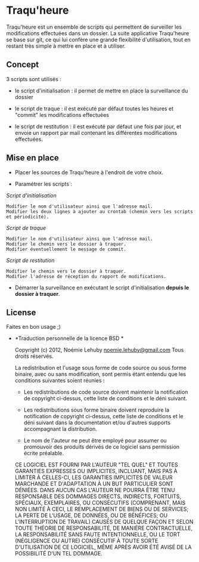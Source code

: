 Traqu'heure
================

Traqu'heure est un ensemble de scripts qui permettent de surveiller les modifications effectuées dans un dossier.
La suite applicative Traqu'heure se base sur git, ce qui lui confère une grande flexibilité d'utilisation, tout en restant très simple à mettre en place et à utiliser.

Concept
---------

3 scripts sont utilisés :

- le script d'initialisation : il permet de mettre en place la surveillance du dossier

- le script de traque : il est exécuté par défaut toutes les heures et "commit" les modifications effectuées

- le script de restitution : il est exécuté par défaut une fois par jour, et envoie un rapport par mail contenant les différentes modifications effectuées.

Mise en place
---------------------------
* Placer les sources de Traqu'heure à l'endroit de votre choix.

* Paramétrer les scripts :

*Script d'initialisation*

    Modifier le nom d'utilisateur ainsi que l'adresse mail.
    Modifier les deux lignes à ajouter au crontab (chemin vers les scripts et périodicité).

*Script de traque*

    Modifier le nom d'utilisateur ainsi que l'adresse mail.
    Modifier le chemin vers le dossier à traquer.
    Modifier éventuellement le message de commit.

*Script de restitution*

    Modifier le chemin vers le dossier à traquer.
    Modifier l'adresse de réception du rapport de modifications.

* Démarrer la surveillance en exécutant le script d'initialisation **depuis le dossier à traquer**.

License
---------
Faites en bon usage ;)

* *Traduction personnelle de la licence BSD *

    Copyright (c) 2012, Noémie Lehuby <noemie.lehuby@gmail.com>
    Tous droits réservés.


    La redistribution et l'usage sous forme de code source ou sous forme
    binaire, avec ou sans modification, sont permis étant entendu que les
    conditions suivantes soient réunies :
	
    - Les redistributions de code source doivent maintenir la notification
    de copyright ci-dessus, cette liste de conditions et le déni suivant.

    - Les redistributions sous forme binaire doivent reproduire la
    notification de copyright ci-dessus, cette liste de conditions et le
    déni suivant dans la documentation et/ou d'autres supports accompagnant
    la distribution. 
    	
    - Le nom de l'auteur ne peut être employé pour assumer ou promouvoir des
    produits dérivés de ce logiciel sans permission écrite préalable. 
	
    CE LOGICIEL EST FOURNI PAR L'AUTEUR "TEL QUEL" ET TOUTES GARANTIES
    EXPRESSES OU IMPLICITES, INCLUANT, MAIS PAS À LIMITER À CELLES-CI, LES
    GARANTIES IMPLICITES DE VALEUR MARCHANDE ET D'ADAPTATION À UN BUT
    PARTICULIER SONT DÉNIÉES.
    DANS AUCUN CAS L'AUTEUR NE POURRA ÊTRE TENU RESPONSABLE DES DOMMAGES
    DIRECTS, INDIRECTS, FORTUITS, SPÉCIAUX, EXEMPLAIRES, OU CONSÉCUTIFS
    (COMPRENANT, MAIS NON LIMITÉ À CECI, LE REMPLACEMENT DE BIENS OU DE
    SERVICES; LA PERTE DE L'USAGE, DE DONNÉES, OU DE BÉNÉFICES; OU
    L'INTERRUPTION DE TRAVAIL) CAUSÉS DE QUELQUE FAÇON ET SELON TOUTE
    THÉORIE DE RESPONSABILITÉ, DE MANIÈRE CONTRACTUELLE, LA RESPONSABILITÉ
    SANS FAUTE INTENTIONNELLE, OU LE TORT (NÉGLIGENCE OU AUTRE) CONSÉCUTIF À
    TOUTE SORTE D'UTILISATION DE CE LOGICIEL, MÊME APRÈS AVOIR ÉTÉ AVISÉ DE
    LA POSSIBILITÉ D'UN TEL DOMMAGE. 
